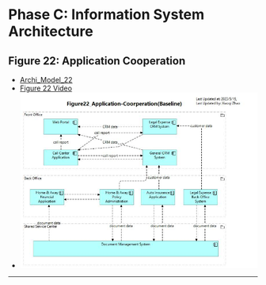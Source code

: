 # Phase C: Information System Architecture

## Figure 22: Application Cooperation

- [Archi_Model_22](./Phase_C_IS_Architecture_Application/22-Application-Cooperation.archimate)
- [Figure 22 Video](https://youtu.be/tDn6aAQz5Ho)
- ![Figure 22](./Phase_C_IS_Architecture_Application/Figure22_Application-Coorperation(Baseline).jpg)

---

